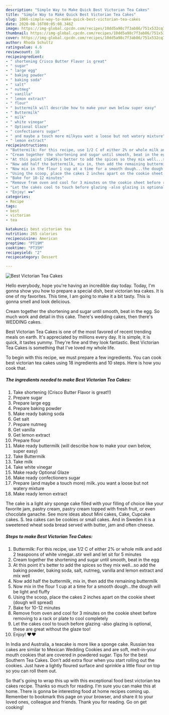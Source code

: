 ```yaml
---
description: "Simple Way to Make Quick Best Victorian Tea Cakes"
title: "Simple Way to Make Quick Best Victorian Tea Cakes"
slug: 1066-simple-way-to-make-quick-best-victorian-tea-cakes
date: 2020-08-16T00:05:08.346Z
image: https://img-global.cpcdn.com/recipes/10dd5a98c7f3ab86/751x532cq70/best-victorian-tea-cakes-recipe-main-photo.jpg
thumbnail: https://img-global.cpcdn.com/recipes/10dd5a98c7f3ab86/751x532cq70/best-victorian-tea-cakes-recipe-main-photo.jpg
cover: https://img-global.cpcdn.com/recipes/10dd5a98c7f3ab86/751x532cq70/best-victorian-tea-cakes-recipe-main-photo.jpg
author: Rhoda Schultz
ratingvalue: 4.6
reviewcount: 10
recipeingredient:
- " shortening Crisco Butter Flavor is great"
- " sugar"
- " large egg"
- " baking powder"
- " baking soda"
- " salt"
- " nutmeg"
- " vanilla"
- " lemon extract"
- " flour"
- " buttermilk will describe how to make your own below super easy"
- " Buttermilk"
- " milk"
- " white vinegar"
- " Optional Glaze"
- " confectioners sugar"
- " and maybe a touch more milkyou want a loose but not watery mixture"
- " lemon extract"
recipeinstructions:
- "Buttermilk: For this recipe, use 1/2 C of either 2% or whole milk and add 2 teaspoons of white vinegar..stir well and let sit for 5 minutes"
- "Cream together the shortening and sugar until smooth, beat in the egg"
- "At this point it&#39;s better to add the spices so they mix well...so add the baking powder, baking soda, salt, nutmeg, vanilla and lemon extract and mix well"
- "Now add half the buttermilk, mix in, then add the remaining buttermilk"
- "Now mix in the flour 1 cup at a time for a smooth dough...the dough will be light and fluffy"
- "Using the scoop, place the cakes 2 inches apart on the cookie sheet (dough will spread)"
- "Bake for 10-12 minutes"
- "Remove from oven and cool for 3 minutes on the cookie sheet before removing to a rack or plate to cool completely"
- "Let the cakes cool to touch before glazing -also glazing is optional, these are great without the glaze too!"
- "Enjoy! ❤️❤️"
categories:
- Recipe
tags:
- best
- victorian
- tea

katakunci: best victorian tea 
nutrition: 265 calories
recipecuisine: American
preptime: "PT19M"
cooktime: "PT35M"
recipeyield: "2"
recipecategory: Dessert

---
```



![Best Victorian Tea Cakes](https://img-global.cpcdn.com/recipes/10dd5a98c7f3ab86/751x532cq70/best-victorian-tea-cakes-recipe-main-photo.jpg)

Hello everybody, hope you're having an incredible day today. Today, I'm gonna show you how to prepare a special dish, best victorian tea cakes. It is one of my favorites. This time, I am going to make it a bit tasty. This is gonna smell and look delicious.

Cream together the shortening and sugar until smooth, beat in the egg. So much work and detail in this cake. There&#39;s wedding cakes, then there&#39;s WEDDING cakes.

Best Victorian Tea Cakes is one of the most favored of recent trending meals on earth. It's appreciated by millions every day. It is simple, it is quick, it tastes yummy. They're fine and they look fantastic. Best Victorian Tea Cakes is something that I've loved my whole life.


To begin with this recipe, we must prepare a few ingredients. You can cook best victorian tea cakes using 18 ingredients and 10 steps. Here is how you cook that.

<!--inarticleads1-->

##### The ingredients needed to make Best Victorian Tea Cakes:

1. Take  shortening (Crisco Butter Flavor is great!!)
1. Prepare  sugar
1. Prepare  large egg
1. Prepare  baking powder
1. Make ready  baking soda
1. Get  salt
1. Prepare  nutmeg
1. Get  vanilla
1. Get  lemon extract
1. Prepare  flour
1. Make ready  buttermilk (will describe how to make your own below, super easy)
1. Take  Buttermilk
1. Take  milk
1. Take  white vinegar
1. Make ready  Optional Glaze
1. Make ready  confectioners sugar
1. Prepare  (and maybe a touch more) milk..you want a loose but not watery mixture
1. Make ready  lemon extract


The cake is a light airy sponge cake filled with your filling of choice like your favorite jam, pastry cream, pastry cream topped with fresh fruit, or even chocolate ganache. See more ideas about Mini cakes, Cake, Cupcake cakes. S. tea cakes can be cookies or small cakes. And in Sweden it is a sweetened wheat soda bread served with butter, jam and often cheese. 

<!--inarticleads2-->

##### Steps to make Best Victorian Tea Cakes:

1. Buttermilk: For this recipe, use 1/2 C of either 2% or whole milk and add 2 teaspoons of white vinegar..stir well and let sit for 5 minutes
1. Cream together the shortening and sugar until smooth, beat in the egg
1. At this point it&#39;s better to add the spices so they mix well...so add the baking powder, baking soda, salt, nutmeg, vanilla and lemon extract and mix well
1. Now add half the buttermilk, mix in, then add the remaining buttermilk
1. Now mix in the flour 1 cup at a time for a smooth dough...the dough will be light and fluffy
1. Using the scoop, place the cakes 2 inches apart on the cookie sheet (dough will spread)
1. Bake for 10-12 minutes
1. Remove from oven and cool for 3 minutes on the cookie sheet before removing to a rack or plate to cool completely
1. Let the cakes cool to touch before glazing -also glazing is optional, these are great without the glaze too!
1. Enjoy! ❤️❤️


In India and Australia, a teacake is more like a sponge cake. Russian tea cakes are similar to Mexican Wedding Cookies and are soft, melt-in-your mouth cookies that are covered in powdered sugar. Tips for the best Southern Tea Cakes. Don&#39;t add extra flour when you start rolling out the cookies. Just have a lightly floured surface and sprinkle a little flour on top so you can roll them out. 

So that's going to wrap this up with this exceptional food best victorian tea cakes recipe. Thanks so much for reading. I'm sure you can make this at home. There is gonna be interesting food at home recipes coming up. Remember to bookmark this page on your browser, and share it to your loved ones, colleague and friends. Thank you for reading. Go on get cooking!

